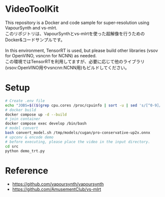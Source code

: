 # VideoToolKit
This repository is a Docker and code sample for super-resolution using VapourSynth and vs-mlrt.<br>
このリポジトリは、VapourSynthとvs-mlrtを使った超解像を行うためのDocker&コードサンプルです。<br>
<br>
In this environment, TensorRT is used, but please build other libraries (vsov for OpenVINO, vsncnn for NCNN) as needed.<br>
この環境ではTensorRTを利用してますが、必要に応じて他のライブラリ(vsov:OpenVINO用やvsncnn:NCNN用)もビルドしてください。<br>


# Setup
```bash
# Create .env file
echo "JOBS=$(($(grep cpu.cores /proc/cpuinfo | sort -u | sed 's/[^0-9]//g') + 1))" > .env
# docker build
docker compose up -d --build
# join container
docker compose exec develop /bin/bash
# model convert
bash convert_model.sh /tmp/models/cugan/pro-conservative-up2x.onnx
# upconv & encode demo
# before executing, please place the video in the input directory.
cd src
python demo_trt.py
```

# Reference
- https://github.com/vapoursynth/vapoursynth
- https://github.com/AmusementClub/vs-mlrt
